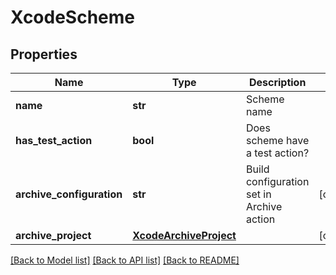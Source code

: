 # XcodeScheme

## Properties
Name | Type | Description | Notes
------------ | ------------- | ------------- | -------------
**name** | **str** | Scheme name | 
**has_test_action** | **bool** | Does scheme have a test action? | 
**archive_configuration** | **str** | Build configuration set in Archive action | [optional] 
**archive_project** | [**XcodeArchiveProject**](XcodeArchiveProject.md) |  | [optional] 

[[Back to Model list]](../README.md#documentation-for-models) [[Back to API list]](../README.md#documentation-for-api-endpoints) [[Back to README]](../README.md)

